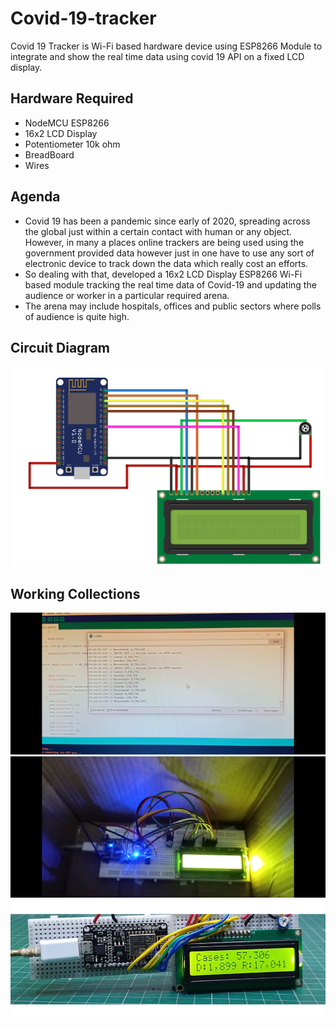 # Covid-19-tracker
Covid 19 Tracker is Wi-Fi based hardware device using ESP8266 Module to integrate and show the real time data using covid 19 API on a fixed LCD display. 

## Hardware Required

- NodeMCU ESP8266
- 16x2 LCD Display
- Potentiometer 10k ohm
- BreadBoard
- Wires

## Agenda

- Covid 19 has been a pandemic since early of 2020, spreading across the global just within a certain contact with human or any object. However, in many a places online trackers are being used using the government provided data however just in one have to use any sort of electronic device to track down the data which really cost an efforts.
- So dealing with that, developed a 16x2 LCD Display ESP8266 Wi-Fi based module tracking the real time data of Covid-19 and updating the audience or worker in a particular required arena. 
- The arena may include hospitals, offices and public sectors where polls of audience is quite high. 

## Circuit Diagram
![Circuit Diagram](https://github.com/TauqeerAhmad5201/Covid-19-tracker/blob/main/ckt-diagram.png?raw=true)

## Working Collections 

![collecting data](https://github.com/TauqeerAhmad5201/Covid-19-tracker/blob/main/images/Working1.jpg?raw=true)
![Some_highlights](https://github.com/TauqeerAhmad5201/Covid-19-tracker/blob/main/images/Working2.jpg?raw=true)
![Output](https://github.com/TauqeerAhmad5201/Covid-19-tracker/blob/main/images/working3.png?raw=true)
